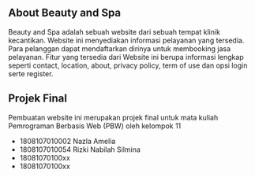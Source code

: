 
## About Beauty and Spa

Beauty and Spa adalah sebuah website dari sebuah tempat klinik kecantikan. Website ini menyediakan informasi pelayanan yang tersedia. Para pelanggan dapat mendaftarkan dirinya untuk membooking jasa pelayanan. Fitur yang tersedia dari Website ini berupa informasi lengkap seperti contact, location, about, privacy policy, term of use dan opsi login serte register.
## Projek Final 

Pembuatan website ini merupakan projek final untuk mata kuliah Pemrograman Berbasis Web (PBW) oleh kelompok 11

- 1808107010002 Nazla Amelia
- 1808107010054 Rizki Nabilah Silmina
- 18081070100xx 
- 18081070100xx 

